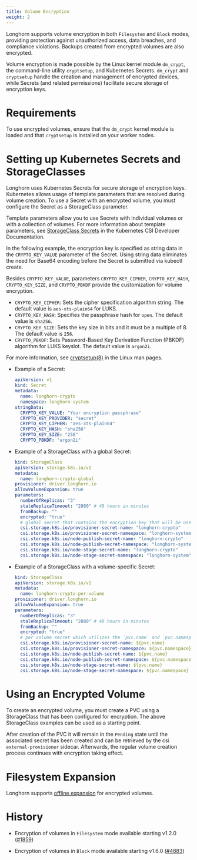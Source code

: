 ```yaml
---
title: Volume Encryption
weight: 2
---
```


Longhorn supports volume encryption in both `Filesystem` and `Block` modes, providing protection against unauthorized access, data breaches, and compliance violations. Backups created from encrypted volumes are also encrypted.

Volume encryption is made possible by the Linux kernel module `dm_crypt`, the command-line utility `cryptsetup`, and Kubernetes Secrets. `dm_crypt` and `cryptsetup` handle the creation and management of encrypted devices, while Secrets (and related permissions) facilitate secure storage of encryption keys.

# Requirements

To use encrypted volumes, ensure that the `dm_crypt` kernel module is loaded and that `cryptsetup` is installed on your worker nodes.

# Setting up Kubernetes Secrets and StorageClasses

Longhorn uses Kubernetes Secrets for secure storage of encryption keys. Kubernetes allows usage of template parameters that are resolved during volume creation. To use a Secret with an encrypted volume, you must configure the Secret as a StorageClass parameter.

Template parameters allow you to use Secrets with individual volumes or with a collection of volumes. For more information about template parameters, see [StorageClass Secrets](https://kubernetes-csi.github.io/docs/secrets-and-credentials-storage-class.html) in the Kubernetes CSI Developer Documentation.

In the following example, the encryption key is specified as string data in the `CRYPTO_KEY_VALUE` parameter of the Secret. Using string data eliminates the need for Base64 encoding before the Secret is submitted via kubectl create.

Besides `CRYPTO_KEY_VALUE`, parameters `CRYPTO_KEY_CIPHER`, `CRYPTO_KEY_HASH`, `CRYPTO_KEY_SIZE`, and `CRYPTO_PBKDF` provide the customization for volume encryption.
- `CRYPTO_KEY_CIPHER`: Sets the cipher specification algorithm string. The default value is `aes-xts-plain64` for LUKS.
- `CRYPTO_KEY_HASH`: Specifies the passphrase hash for `open`. The default value is `sha256`.
- `CRYPTO_KEY_SIZE`: Sets the key size in bits and it must be a multiple of 8. The default value is `256`.
- `CRYPTO_PBKDF`: Sets Password-Based Key Derivation Function (PBKDF) algorithm for LUKS keyslot. The default value is `argon2i`.

For more information, see [cryptsetup(8)](https://man7.org/linux/man-pages/man8/cryptsetup.8.html) in the Linux man pages.

- Example of a Secret:
  ```yaml
  apiVersion: v1
  kind: Secret
  metadata:
    name: longhorn-crypto
    namespace: longhorn-system
  stringData:
    CRYPTO_KEY_VALUE: "Your encryption passphrase"
    CRYPTO_KEY_PROVIDER: "secret"
    CRYPTO_KEY_CIPHER: "aes-xts-plain64"
    CRYPTO_KEY_HASH: "sha256"
    CRYPTO_KEY_SIZE: "256"
    CRYPTO_PBKDF: "argon2i"
  ```

- Example of a StorageClass with a global Secret:
  ```yaml
  kind: StorageClass
  apiVersion: storage.k8s.io/v1
  metadata:
    name: longhorn-crypto-global
  provisioner: driver.longhorn.io
  allowVolumeExpansion: true
  parameters:
    numberOfReplicas: "3"
    staleReplicaTimeout: "2880" # 48 hours in minutes
    fromBackup: ""
    encrypted: "true"
    # global secret that contains the encryption key that will be used for all volumes
    csi.storage.k8s.io/provisioner-secret-name: "longhorn-crypto"
    csi.storage.k8s.io/provisioner-secret-namespace: "longhorn-system"
    csi.storage.k8s.io/node-publish-secret-name: "longhorn-crypto"
    csi.storage.k8s.io/node-publish-secret-namespace: "longhorn-system"
    csi.storage.k8s.io/node-stage-secret-name: "longhorn-crypto"
    csi.storage.k8s.io/node-stage-secret-namespace: "longhorn-system"
  ```

- Example of a StorageClass with a volume-specific Secret:
  ```yaml
  kind: StorageClass
  apiVersion: storage.k8s.io/v1
  metadata:
    name: longhorn-crypto-per-volume
  provisioner: driver.longhorn.io
  allowVolumeExpansion: true
  parameters:
    numberOfReplicas: "3"
    staleReplicaTimeout: "2880" # 48 hours in minutes
    fromBackup: ""
    encrypted: "true"
    # per volume secret which utilizes the `pvc.name` and `pvc.namespace` template parameters
    csi.storage.k8s.io/provisioner-secret-name: ${pvc.name}
    csi.storage.k8s.io/provisioner-secret-namespace: ${pvc.namespace}
    csi.storage.k8s.io/node-publish-secret-name: ${pvc.name}
    csi.storage.k8s.io/node-publish-secret-namespace: ${pvc.namespace}
    csi.storage.k8s.io/node-stage-secret-name: ${pvc.name}
    csi.storage.k8s.io/node-stage-secret-namespace: ${pvc.namespace}
  ```

# Using an Encrypted Volume

To create an encrypted volume, you must create a PVC using a StorageClass that has been configured for encryption. The above StorageClass examples can be used as a starting point.

After creation of the PVC it will remain in the `Pending` state until the associated secret has been created and can be retrieved by the csi `external-provisioner` sidecar. Afterwards, the regular volume creation process continues with encryption taking effect.

# Filesystem Expansion

Longhorn supports [offline expansion](../../../nodes-and-volumes/volumes/expansion/#encrypted-volume) for encrypted volumes.

# History
- Encryption of volumes in `Filesystem` mode available starting v1.2.0 ([#1859](https://github.com/longhorn/longhorn/issues/1859))

- Encryption of volumes in `Block` mode available starting v1.6.0 ([#4883](https://github.com/longhorn/longhorn/issues/4883))
